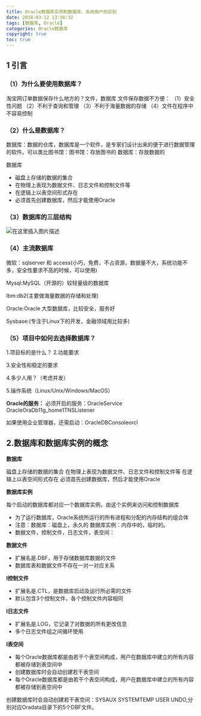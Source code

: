```yaml
---
title: Oracle数据库实例和数据库、系统用户的区别
date: 2018-03-12 13:56:32
tags: [数据库, Oracle]
categories: Oracle数据库
copyright: true
toc: true
---
```


## 1 引言
### （1）为什么要使用数据库？
淘宝网订单数据保存什么地方的？文件，数据库
文件保存数据不方便：
（1）安全性问题
（2）不利于查询和管理
（3）不利于海量数据的存储
（4）文件在程序中不容易控制

<!--more-->

### （2）什么是数据库？

数据库：数据的仓库，数据库是一个软件，是专家们设计出来的便于进行数据管理的软件。可以类比图书馆：图书馆：存放图书的   数据库：存放数据的

  数据库
 - 磁盘上存储的数据的集合 
 - 在物理上表现为数据文件、日志文件和控制文件等 
 - 在逻辑上以表空间形式存在
 - 必须首先创建数据库，然后才能使用Oracle
### （3）数据库的三层结构

![在这里插入图片描述](https://img-blog.csdnimg.cn/20190105214844564.png)

### （4）主流数据库
微软：sqlserver 和 access(小巧，免费，不占资源，数据量不大，系统功能不多，安全性要求不高的时候，可以使用)

Mysql:MySQL（开源的）较轻量级的数据库

Ibm:db2(主要做海量数据的存储和处理)

Oracle:Oracle 大型数据库，比较安全，服务好

Sysbase:(专注于Linux下的开发，金融领域用比较多)

### （5）项目中如何去选择数据库？
1.项目标的是什么？
2.功能要求

3.安全性和稳定的要求

4.多少人用？（考虑并发）

5.操作系统（Linux/Unix/Windows/MacOS）

**Oracle的服务：**
必须开启的服务：OracleService<SID>   OracleOraDb11g_home1TNSListener

如果使用企业管理器，还需启动：OracleDBConsoleorcl


## 2.数据库和数据库实例的概念

**数据库**

磁盘上存储的数据的集合
在物理上表现为数据文件、日志文件和控制文件等
在逻辑上以表空间形式存在
必须首先创建数据库，然后才能使用Oracle

**数据库实例**

每个启动的数据库都对应一个数据库实例，由这个实例来访问和控制数据库

 - 为了运行数据库，Oracle系统所运行的所有进程和分配的内存结构的组合体
 - 注意：数据库：磁盘上，永久的 数据库实例：内存中的，临时的。
 - 数据文件，控制文件，日志文件，表空间：

**数据文件**

 - 扩展名是.DBF，用于存储数据库数据的文件
 - 数据库表和数据文件不存在一对一对应关系

**l控制文件**

 - 扩展名是.CTL，是数据库启动及运行所必需的文件
 - 默认包含3个控制文件，各个控制文件内容相同

**l日志文件**

 - 扩展名是.LOG，它记录了对数据的所有更改信息
 - 多个日志文件组之间循环使用

**l表空间**

 - 每个Oracle数据库都是由若干个表空间构成，用户在数据库中建立的所有内容都被存储到表空间中
 - 创建数据库时会自动创建若干表空间
 - 每个Oracle数据库都是由若干个表空间构成，用户在数据库中建立的所有内容都被存储到表空间中

创建数据库时会自动创建若干表空间：SYSAUX  SYSTEMTEMP  USER  UNDO,分别对应Oradata目录下的5个DBF文件。